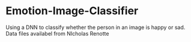 # Emotion-Image-Classifier
Using a DNN to classify whether the person in an image is happy or sad. Data files availabel from  NIcholas Renotte
